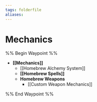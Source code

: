 ```yaml
---
tags: folderfile
aliases:
---
```


# Mechanics
%% Begin Waypoint %%
- **[[Mechanics]]**
	- [[Homebrew Alchemy System]]
	- **[[Homebrew Spells]]**
	- **Homebrew Weapons**
		- [[Custom Weapon Mechanics]]

%% End Waypoint %%

